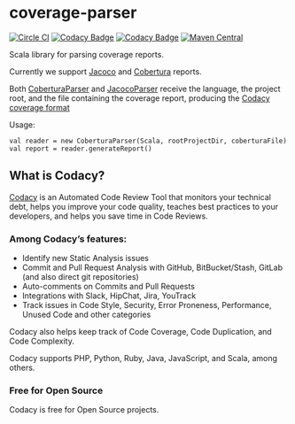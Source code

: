 # coverage-parser

[![Circle CI](https://circleci.com/gh/codacy/coverage-parser/tree/master.svg?style=shield)](https://circleci.com/gh/codacy/coverage-parser/tree/master)
[![Codacy Badge](https://api.codacy.com/project/badge/Grade/cba8fd0874ac4f569f4f880e473cbac9)](https://www.codacy.com/app/Codacy/coverage-parser?utm_source=github.com&amp;utm_medium=referral&amp;utm_content=codacy/coverage-parser&amp;utm_campaign=Badge_Grade)
[![Codacy Badge](https://api.codacy.com/project/badge/Coverage/cba8fd0874ac4f569f4f880e473cbac9)](https://www.codacy.com/app/Codacy/coverage-parser?utm_source=github.com&utm_medium=referral&utm_content=codacy/coverage-parser&utm_campaign=Badge_Coverage)
[![Maven Central](https://maven-badges.herokuapp.com/maven-central/com.codacy/coverage-parser_2.11/badge.svg)](https://maven-badges.herokuapp.com/maven-central/com.codacy/coverage-parser_2.11)

Scala library for parsing coverage reports.

Currently we support [Jacoco](http://eclemma.org/jacoco/) and [Cobertura](http://cobertura.github.io/cobertura/) reports.

Both [CoberturaParser](https://github.com/codacy/coverage-parser/blob/master/src/main/scala/com/codacy/parsers/implementation/CoberturaParser.scala) and [JacocoParser](https://github.com/codacy/coverage-parser/blob/master/src/main/scala/com/codacy/parsers/implementation/JacocoParser.scala) receive the language, the project root, and the file containing the coverage report, producing the [Codacy coverage format](http://docs.codacy.com/docs/coverage#api)

Usage:

```
val reader = new CoberturaParser(Scala, rootProjectDir, coberturaFile)
val report = reader.generateReport()
```

## What is Codacy?

[Codacy](https://www.codacy.com/) is an Automated Code Review Tool that monitors your technical debt, helps you improve your code quality, teaches best practices to your developers, and helps you save time in Code Reviews.

### Among Codacy’s features:

 - Identify new Static Analysis issues
 - Commit and Pull Request Analysis with GitHub, BitBucket/Stash, GitLab (and also direct git repositories)
 - Auto-comments on Commits and Pull Requests
 - Integrations with Slack, HipChat, Jira, YouTrack
 - Track issues in Code Style, Security, Error Proneness, Performance, Unused Code and other categories

Codacy also helps keep track of Code Coverage, Code Duplication, and Code Complexity.

Codacy supports PHP, Python, Ruby, Java, JavaScript, and Scala, among others.

### Free for Open Source

Codacy is free for Open Source projects.
